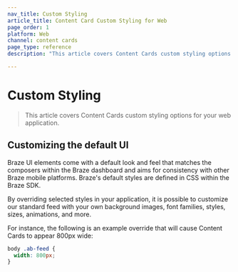 ```yaml
---
nav_title: Custom Styling
article_title: Content Card Custom Styling for Web
page_order: 1
platform: Web
channel: content cards
page_type: reference
description: "This article covers Content Cards custom styling options for your web application."

---
```


# Custom Styling

> This article covers Content Cards custom styling options for your web application.

## Customizing the default UI

Braze UI elements come with a default look and feel that matches the composers within the Braze dashboard and aims for consistency with other Braze mobile platforms. Braze's default styles are defined in CSS within the Braze SDK.

By overriding selected styles in your application, it is possible to customize our standard feed with your own background images, font families, styles, sizes, animations, and more. 

For instance, the following is an example override that will cause Content Cards to appear 800px wide:

``` css
body .ab-feed {
  width: 800px;
}
```